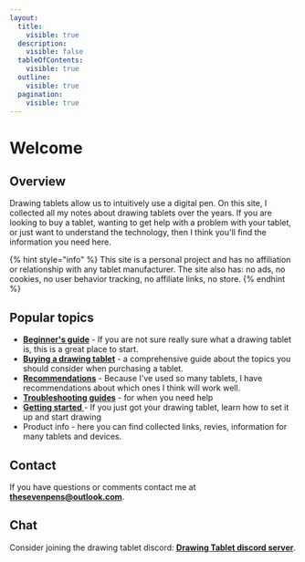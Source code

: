 ```yaml
---
layout:
  title:
    visible: true
  description:
    visible: false
  tableOfContents:
    visible: true
  outline:
    visible: true
  pagination:
    visible: true
---
```


# Welcome

## Overview

Drawing tablets allow us to intuitively use a digital pen. On this site, I collected all my notes about drawing tablets over the years. If you are looking to buy a tablet, wanting to get help with a problem with your tablet, or just want to understand the technology, then I think you'll find the information you need here.

{% hint style="info" %}
This site is a personal project and has no affiliation or relationship with any tablet manufacturer. The site also has: no ads, no cookies, no user behavior tracking, no affiliate links, no store.
{% endhint %}

## Popular topics

* [**Beginner's guide**](basics/beginners-guide.md) - If you are not sure really sure what a drawing tablet is, this is a great place to start.
* [**Buying a drawing tablet**](buying-a-drawing-tablet/) -  a comprehensive guide about the topics you should consider when purchasing a tablet.
* [**Recommendations**](recommendations/) - Because I've used so many tablets, I have recommendations about which ones I think will work well.&#x20;
* [**Troubleshooting guides**](troubleshooting/) - for when you need help
* [**Getting started** ](basics/get-started-with-a-drawing-tablet.md)- If you just got your drawing tablet, learn how to set it up and start drawing
* Product info - here you can find collected links, revies, information for many tablets and devices.

## Contact

If you have questions or comments contact me at [**thesevenpens@outlook.com**](https://twitter.com/TheSevenPens).  &#x20;

## Chat

Consider joining the drawing tablet discord: [**Drawing Tablet discord server**](about-thesevenpens/drawing-tablet-discord-server.md).
